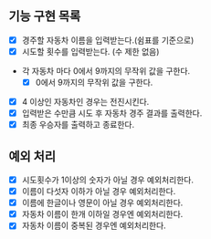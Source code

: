 ## 기능 구현 목록

- [x] 경주할 자동차 이름을 입력받는다.(쉼표를 기준으로)
- [x] 시도할 횟수를 입력받는다. (수 제한 없음)
- 각 자동차 마다 0에서 9까지의 무작위 값을 구한다.
  - [x] 0에서 9까지의 무작위 값을 구한다.
- [x] 4 이상인 자동차인 경우는 전진시킨다.
- [x] 입력받은 수만큼 시도 후 자동차 경주 결과를 출력한다.
- [x] 최종 우승자를 출력하고 종료한다.

## 예외 처리

- [x] 시도횟수가 1이상의 숫자가 아닐 경우 예외처리한다.
- [x] 이름이 다섯자 이하가 아닐 경우 예외처리한다.
- [x] 이름에 한글이나 영문이 아닐 경우 예외처리한다.
- [x] 자동차 이름이 한개 이하일 경우엔 예외처리한다.
- [x] 자동차 이름이 중복된 경우엔 예외처리한다.